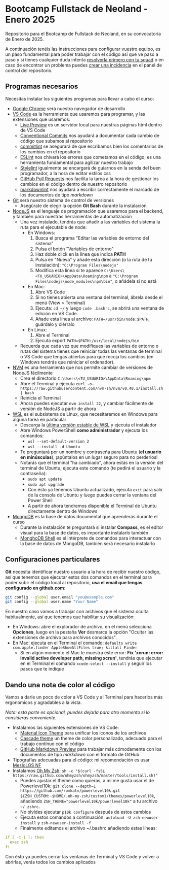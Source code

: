 # Bootcamp Fullstack de Neoland - Enero 2025

Repositorio para el Bootcamp de Fullstack de Neoland, en su convocatoria de Enero de 2025.

A continuación tenéis las instrucciones para configurar vuestro equipo, es un paso fundamental para poder trabajar con el código así que ve paso a paso y si tienes cualquier duda intenta [resolverla primero con tu squad](https://github.com/Neoland-School-es/bootcamp-fullstack/discussions/) o en caso de encontrar un problema puedes [crear una incidencia](https://github.com/Neoland-School-es/bootcamp-fullstack/issues) en el panel de control del repositorio.

## Programas necesarios

Necesitas instalar los siguientes programas para llevar a cabo el curso:

* [Google Chrome](https://www.google.com/intl/es_es/chrome/) será nuestro navegador de desarrollo
* [VS Code](https://code.visualstudio.com/) es la herramienta que usaremos para programar, y las extensiones que usaremos:
  * [Live Preview](https://marketplace.visualstudio.com/items?itemName=ms-vscode.live-server) es un servidor local para nuestras páginas html dentro de VS Code
  * [Conventional Commits](https://marketplace.visualstudio.com/items?itemName=vivaxy.vscode-conventional-commits) nos ayudará a documentar cada cambio de código que subamos al repositorio
  * [commitlint](https://marketplace.visualstudio.com/items?itemName=joshbolduc.commitlint) se asegurará de que escribamos bien los comentarios de los cambios en el repositorio
  * [ESLint](https://marketplace.visualstudio.com/items?itemName=dbaeumer.vscode-eslint) nos chivará los errores que cometamos en el código, es una herramienta fundamental para agilizar nuestro trabajo
  * [Stylelint](https://marketplace.visualstudio.com/items?itemName=stylelint.vscode-stylelint) igualmente se encargará de guiarnos en la senda del buen programador, a la hora de editar estilos css
  * [GitHub Pull Requests](https://marketplace.visualstudio.com/items?itemName=GitHub.vscode-pull-request-github) nos facilita la tarea a la hora de gestionar los cambios en el código dentro de nuestro repositorio
  * [markdownlint](https://marketplace.visualstudio.com/items?itemName=DavidAnson.vscode-markdownlint) nos ayudará a escribir correctamente el marcado de los documentos de tipo _markdown_
* [Git](http://git-scm.com/) será nuestro sistema de control de versiones
  * Asegúrate de elegir la opción **Git Bash** durante la instalación
* [NodeJS](https://nodejs.org/en) es el lenguaje de programación que usaremos para el backend, y también para nuestras herramientas de automatización
  * Una vez instalado, tendrás que añadir a las variables del sistema la ruta para el ejecutable de node:
    * En Windows:
        1. Busca el programa "Editar las variables de entorno del sistema"
        2. Pulsa el botón "Variables de entorno"
        3. Haz doble click en la línea que indica **PATH**
        4. Pulsa en "Nueva" y añade esta dirección (o la ruta de tu instalación): ```"C:\Program Files\nodejs"```
        5. Modifica esta línea si te aparece ```C:\Users\<TU_USUARIO>\AppData\Roaming\npm``` a ```"C:\Program Files\nodejs\node_modules\npm\bin"```, o añádela si no está
    * En Mac:
        1. Abre VS Code
        2. Si no tienes abierta una ventana del terminal, ábrela desde el menú (View > Terminal)
        3. Ejecuta: ```cd ~/``` y luego ```code .bashrc```, se abrirá una ventana de edición en VS Code.
        4. Añade esta línea al archivo: ```PATH=/usr/bin/node:$PATH```, guárdalo y ciérralo
    * En Linux:
        1. Abre el Terminal
        2. Ejecuta export ```PATH=$PATH:/usr/local/nodejs/bin```
  * Recuerda que cada vez que modifiques las variables de entorno o rutas del sistema tienes que reiniciar todas las ventanas de terminal o VS Code que tengas abiertas para que recoja los cambios (en Windows tendrás que reiniciar el ordenador).
* [NVM](https://github.com/nvm-sh/nvm) es una herramienta que nos permite cambiar de versiones de NodeJS fácilmente
  * Crea el directorio ```C:\Users\<TU_USUARIO>\AppData\Roaming\npm```
  * Abre el Terminal y ejecuta ```curl -o- https://raw.githubusercontent.com/nvm-sh/nvm/v0.40.1/install.sh | bash```
  * Reinicia el Terminal
  * Ahora puedes ejecutar ```nvm install 22```, y cambiar fácilmente de versión de NodeJS a partir de ahora
* [WSL](https://github.com/microsoft/WSL) es el subsistema de Linux, que necesitaremos en Windows para alguna tarea en particular
  * Descarga la [última versión estable de WSL](https://github.com/microsoft/WSL/releases/download/2.3.26/wsl.2.3.26.0.x64.msi) y ejecuta el instalador
  * Abre Windows PowerShell **como administrador** y ejecuta los comandos:
    * ```wsl --set-default-version 2```
    * ```wsl --install -d Ubuntu```
  * Te preguntará por un nombre y contraseña para Ubuntu (**el usuario en minúsculas**), ¡apúntalos en un lugar seguro para no perderlos!
  * Notarás que el terminal "ha cambiado", ahora estás en la versión del terminal de Ubuntu, ejecuta este comando (te pedirá el usuario y la contraseña):
    * ```sudo apt update```
    * ```sudo apt upgrade```
    * Con ésto ya tenemos Ubuntu actualizado, ejecuta ```exit``` para salir de la consola de Ubuntu y luego puedes cerrar la ventana del Power Shell
    * A partir de ahora tendremos disponible el Terminal de Ubuntu directamente dentro de Windows
* [MongoDB](https://www.mongodb.com/docs/manual/installation/#std-label-tutorial-installation) es la base de datos documental que aprenderás durante el curso
  * Durante la instalación te preguntará si instalar **Compass**, es el editor visual para la base de datos, es importante instalarlo también
  * [MonghoDB Shell](https://www.mongodb.com/docs/mongodb-shell/install/) es el intérprete de comandos para interactuar con la base de datos de MongoDB, también será necesario instalarlo

## Configuraciones particulares

**Git** necesita identificar nuestro usuario a la hora de recibir nuestro código, así que tenemos que ejecutar estos dos comandos en el terminal para poder subir el código local al repositorio, **usa el email que tengas configurado en github.com**:

```bash
git config --global user.email "you@example.com"
git config --global user.name "Your Name"
```

En nuestro caso vamos a trabajar con archivos que el sistema oculta habitualmente, así que tenemos que habilitar su visualización:

* En Windows: abre el explorador de archivo, en el menú selecciona **Opciones**, luego en la pestaña **Ver** desmarca la opción "Ocultar las extensiones de archivo para archivos conocidos".
* En Mac: ejecuta en el Terminal el comando: ```defaults write com.apple.finder AppleShowAllFiles true; killall Finder```
  * Si en algún momento el Mac te muestra este error: **Fix 'xcrun: error: invalid active developer path, missing xcrun'**, tendrás que ejecutar en el Terminal el comando ```xcode-select --install``` y seguir los pasos que te indique

## Dando una nota de color al código

Vamos a darle un poco de color a VS Code y al Terminal para hacerlos más ergonómicos y agradables a la vista.

_Nota: esta parte es opcional, puedes dejarla para otro momento si lo consideras conveniente._

* Instalamos las siguientes extensiones de VS Code:
  * [Material Icon Theme](https://marketplace.visualstudio.com/items?itemName=PKief.material-icon-theme) para unificar los iconos de los archivos
  * [Cascade theme](https://marketplace.visualstudio.com/items?itemName=rampus-bit.cascade) un theme de color personalizado, adecuado para el trabajo contínuo con el código
  * [GitHub Markdown Preview](https://marketplace.visualstudio.com/items?itemName=bierner.github-markdown-preview) para trabajar más cómodamente con los documentos de tipo _markdown_ con el formato de GitHub
* Tipografías adecuadas para el código: mi recomendación es usar [MesloLGS NF](https://github.com/romkatv/powerlevel10k#meslo-nerd-font-patched-for-powerlevel10k)
* Instalamos [Oh My Zsh](https://ohmyz.sh/): ```sh -c "$(curl -fsSL https://raw.github.com/ohmyzsh/ohmyzsh/master/tools/install.sh)"```
  * Puedes ajustar el theme como quieras, a mí me gusta usar el de Powerlevel10k: ```git clone --depth=1 https://github.com/romkatv/powerlevel10k.git ${ZSH_CUSTOM:-$HOME/.oh-my-zsh/custom}/themes/powerlevel10k```, añadiendo ```ZSH_THEME="powerlevel10k/powerlevel10k"``` a tu archivo ```~/.zshrc.```
  * No olvides ejecutar ```p10k configure``` después de estos cambios
  * Ejecuta estos comandos a continuación: ```autoload -U zsh-newuser-install``` y ```zsh-newuser-install -f```
  * Finalmente editamos el archivo ~/.bashrc añadiendo estas líneas:

```yaml
if [ -t 1 ]; then
  exec zsh
fi
```

Con ésto ya puedes cerrar las ventanas de Terminal y VS Code y volver a abrirlas, verás todos los cambios aplicados
